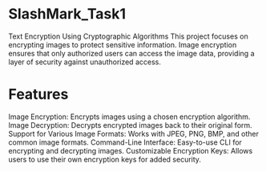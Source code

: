 # SlashMark_Task1
Text Encryption Using Cryptographic Algorithms
This project focuses on encrypting images to protect sensitive information. Image encryption ensures that only authorized users can access the image data, providing a layer of security against unauthorized access.

# Features
Image Encryption: Encrypts images using a chosen encryption algorithm. Image Decryption: Decrypts encrypted images back to their original form. Support for Various Image Formats: Works with JPEG, PNG, BMP, and other common image formats. Command-Line Interface: Easy-to-use CLI for encrypting and decrypting images. Customizable Encryption Keys: Allows users to use their own encryption keys for added security.
